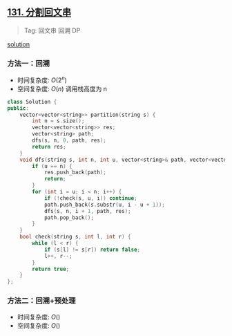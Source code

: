 ## [131. 分割回文串](https://leetcode.cn/problems/palindrome-partitioning/)

> Tag: 回文串 回溯 DP

[solution](https://leetcode-cn.com/problems/palindrome-partitioning/solution/hui-su-you-hua-jia-liao-dong-tai-gui-hua-by-liweiw/)

### 方法一：回溯
* 时间复杂度: ${O(2^n)}$
* 空间复杂度: ${O(n)}$ 调用栈高度为 n
```cpp
class Solution {
public:
    vector<vector<string>> partition(string s) {
        int n = s.size();
        vector<vector<string>> res;
        vector<string> path;
        dfs(s, n, 0, path, res);
        return res;
    }
    void dfs(string s, int n, int u, vector<string>& path, vector<vector<string>> &res) {
        if (u == n) {
            res.push_back(path);
            return;
        }
        for (int i = u; i < n; i++) {
            if (!check(s, u, i)) continue;
            path.push_back(s.substr(u, i - u + 1));
            dfs(s, n, i + 1, path, res);
            path.pop_back();
        }
    }
    bool check(string s, int l, int r) {
        while (l < r) {
            if (s[l] != s[r]) return false;
            l++, r--;
        }
        return true;
    }
};
```

### 方法二：回溯+预处理
* 时间复杂度: ${O()}$
* 空间复杂度: ${O()}$
```cpp

```